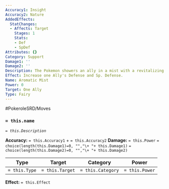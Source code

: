 ```yaml
---
Accuracy1: Insight
Accuracy2: Nature
AddedEffects:
  StatChanges:
  - Affects: Target
    Stages: 1
    Stats:
    - Def
    - SpDef
Attributes: {}
Category: Support
Damage1: ''
Damage2: ''
Description: The Pokemon showers an ally in a mist with a revitalizing armoa.
Effect: Increase one Ally's Defense and Sp. Defense.
Name: Aromatic Mist
Power: 0
Target: One Ally
Type: Fairy
---
```


#PokeroleSRD/Moves

### `= this.name`
*`= this.Description`*

**Accuracy:** `= this.Accuracy1` + `= this.Accuracy2`
**Damage:** `= this.Power` `= choice(length(this.Damage1)=0, "","\+ "+ this.Damage1)` `= choice(length(this.Damage2)=0, "","\+ "+ this.Damage2)`

| Type          | Target          | Category          | Power          |
| ------------- | --------------- | ----------------  | -------------- |
| `= this.Type` | `= this.Target` | `= this.Category` | `= this.Power` | 

**Effect:** `= this.Effect`
